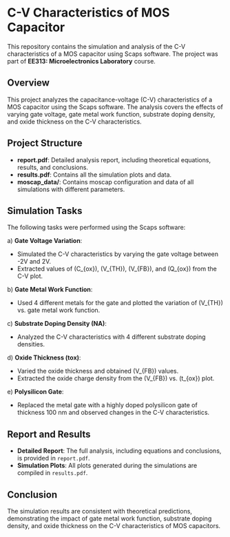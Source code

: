 # C-V Characteristics of MOS Capacitor

This repository contains the simulation and analysis of the C-V characteristics of a MOS capacitor using Scaps software. The project was part of **EE313: Microelectronics Laboratory** course.

## Overview

This project analyzes the capacitance-voltage (C-V) characteristics of a MOS capacitor using the Scaps software. The analysis covers the effects of varying gate voltage, gate metal work function, substrate doping density, and oxide thickness on the C-V characteristics.

## Project Structure

- **report.pdf**: Detailed analysis report, including theoretical equations, results, and conclusions.
- **results.pdf**: Contains all the simulation plots and data.
- **moscap_data/**: Contains moscap configuration and data of all simulations with different parameters.

## Simulation Tasks

The following tasks were performed using the Scaps software:

a) **Gate Voltage Variation**: 
   - Simulated the C-V characteristics by varying the gate voltage between -2V and 2V.
   - Extracted values of \(C_{ox}\), \(V_{TH}\), \(V_{FB}\), and \(Q_{ox}\) from the C-V plot.

b) **Gate Metal Work Function**:
   - Used 4 different metals for the gate and plotted the variation of \(V_{TH}\) vs. gate metal work function.

c) **Substrate Doping Density (NA)**:
   - Analyzed the C-V characteristics with 4 different substrate doping densities.

d) **Oxide Thickness (tox)**:
   - Varied the oxide thickness and obtained \(V_{FB}\) values.
   - Extracted the oxide charge density from the \(V_{FB}\) vs. \(t_{ox}\) plot.

e) **Polysilicon Gate**:
   - Replaced the metal gate with a highly doped polysilicon gate of thickness 100 nm and observed changes in the C-V characteristics.

## Report and Results

- **Detailed Report**: The full analysis, including equations and conclusions, is provided in `report.pdf`.
- **Simulation Plots**: All plots generated during the simulations are compiled in `results.pdf`.

## Conclusion

The simulation results are consistent with theoretical predictions, demonstrating the impact of gate metal work function, substrate doping density, and oxide thickness on the C-V characteristics of MOS capacitors.
